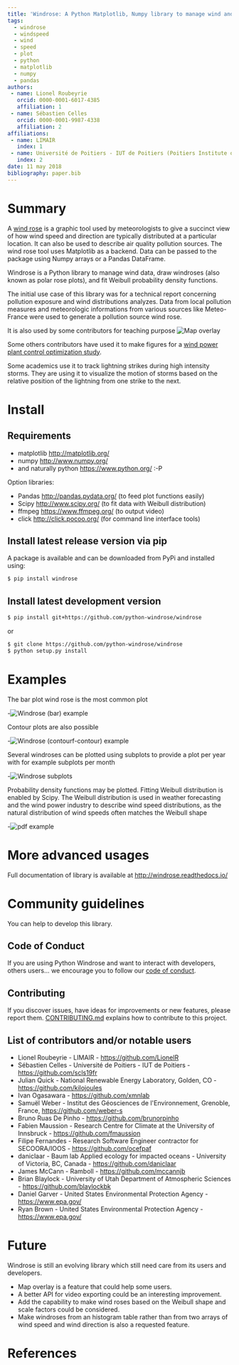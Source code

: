 ```yaml
---
title: 'Windrose: A Python Matplotlib, Numpy library to manage wind and pollution data, draw windrose'
tags:
  - windrose
  - windspeed
  - wind
  - speed
  - plot
  - python
  - matplotlib
  - numpy
  - pandas
authors:
 - name: Lionel Roubeyrie
   orcid: 0000-0001-6017-4385
   affiliation: 1
 - name: Sébastien Celles
   orcid: 0000-0001-9987-4338
   affiliation: 2
affiliations:
 - name: LIMAIR
   index: 1
 - name: Université de Poitiers - IUT de Poitiers (Poitiers Institute of Technology)
   index: 2
date: 11 may 2018
bibliography: paper.bib
---
```


# Summary

A [wind rose](https://en.wikipedia.org/wiki/Wind_rose) is a graphic tool used by meteorologists to give a succinct view of how wind speed and direction are typically distributed at a particular location. It can also be used to describe air quality pollution sources. The wind rose tool uses Matplotlib as a backend. Data can be passed to the package using Numpy arrays or a Pandas DataFrame.

Windrose is a Python library to manage wind data, draw windroses (also known as polar rose plots), and fit Weibull probability density functions.

The initial use case of this library was for a technical report concerning pollution exposure and wind distributions analyzes. Data from local pollution measures and meteorologic informations from various sources like Meteo-France were used to generate a pollution source wind rose.

It is also used by some contributors for teaching purpose 
![Map overlay](screenshots/overlay.png)

Some others contributors have used it to make figures for a [wind power plant control optimization study](https://www.nrel.gov/docs/fy17osti/68185.pdf).

Some academics use it to track lightning strikes during high intensity storms. They are using it to visualize the motion of storms based on the relative position of the lightning from one strike to the next.


# Install

## Requirements

- matplotlib http://matplotlib.org/
- numpy http://www.numpy.org/
- and naturally python https://www.python.org/ :-P

Option libraries:

- Pandas http://pandas.pydata.org/ (to feed plot functions easily)
- Scipy http://www.scipy.org/ (to fit data with Weibull distribution)
- ffmpeg https://www.ffmpeg.org/ (to output video)
- click http://click.pocoo.org/ (for command line interface tools)

## Install latest release version via pip

A package is available and can be downloaded from PyPi and installed using:

```bash
$ pip install windrose
```

## Install latest development version

```bash
$ pip install git+https://github.com/python-windrose/windrose
```

or

```bash
$ git clone https://github.com/python-windrose/windrose
$ python setup.py install
```

# Examples

The bar plot wind rose is the most common plot

-![Windrose (bar) example](screenshots/bar.png)

Contour plots are also possible

-![Windrose (contourf-contour) example](screenshots/contourf-contour.png)

Several windroses can be plotted using subplots to provide a plot per year with for example subplots per month

-![Windrose subplots](screenshots/subplots.png)

Probability density functions may be plotted. Fitting Weibull distribution is enabled by Scipy.
The Weibull distribution is used in weather forecasting and the wind power industry to describe wind speed distributions, as the natural distribution of wind speeds often matches the Weibull shape

-![pdf example](screenshots/pdf.png)

# More advanced usages

Full documentation of library is available at http://windrose.readthedocs.io/

# Community guidelines

You can help to develop this library.

## Code of Conduct

If you are using Python Windrose and want to interact with developers, others users...
we encourage you to follow our [code of conduct](https://github.com/python-windrose/windrose/blob/master/CODE_OF_CONDUCT.md).

## Contributing

If you discover issues, have ideas for improvements or new features, please report them.
[CONTRIBUTING.md](https://github.com/python-windrose/windrose/blob/master/CONTRIBUTING.md) explains 
how to contribute to this project.

## List of contributors and/or notable users

- Lionel Roubeyrie - LIMAIR - https://github.com/LionelR
- Sébastien Celles - Université de Poitiers - IUT de Poitiers - https://github.com/scls19fr
- Julian Quick - National Renewable Energy Laboratory, Golden, CO - https://github.com/kilojoules
- Ivan Ogasawara - https://github.com/xmnlab
- Samuël Weber - Institut des Géosciences de l'Environnement, Grenoble, France, https://github.com/weber-s
- Bruno Ruas De Pinho - https://github.com/brunorpinho
- Fabien Maussion - Research Centre for Climate at the University of Innsbruck - https://github.com/fmaussion
- Filipe Fernandes - Research Software Engineer contractor for SECOORA/IOOS - https://github.com/ocefpaf
- daniclaar - Baum lab Applied ecology for impacted oceans - University of Victoria, BC, Canada - https://github.com/daniclaar
- James McCann - Ramboll - https://github.com/mccannjb
- Brian Blaylock - University of Utah Department of Atmospheric Sciences - https://github.com/blaylockbk
- Daniel Garver - United States Environmental Protection Agency - https://www.epa.gov/
- Ryan Brown - United States Environmental Protection Agency - https://www.epa.gov/

# Future

Windrose is still an evolving library which still need care from its users and developers.

- Map overlay is a feature that could help some users.
- A better API for video exporting could be an interesting improvement.
- Add the capability to make wind roses based on the Weibull shape and scale factors could be considered.
- Make windroses from an histogram table rather than from two arrays of wind speed and wind direction is also a requested feature.

# References
